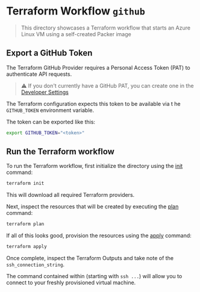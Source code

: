 # Terraform Workflow `github`

> This directory showcases a Terraform workflow that starts an Azure Linux VM using a self-created Packer image

## Export a GitHub Token

The Terraform GitHub Provider requires a Personal Access Token (PAT) to authenticate API requests.

> ⚠️ If you don't currently have a GitHub PAT, you can create one in the [Developer Settings](https://github.com/settings/tokens)

The Terraform configuration expects this token to be available via t he `GITHUB_TOKEN` environment variable.

The token can be exported like this:

```sh
export GITHUB_TOKEN="<token>"
````

## Run the Terraform workflow

To run the Terraform workflow, first initialize the directory using the [init](https://www.terraform.io/docs/commands/init.html) command:

```sh
terraform init
```

This will download all required Terraform providers.

Next, inspect the resources that will be created by executing the [plan](https://www.terraform.io/docs/commands/plan.html) command:

```sh
terraform plan
```

If all of this looks good, provision the resources using the [apply](https://www.terraform.io/docs/commands/apply.html) command:

```sh
terraform apply
```

Once complete, inspect the Terraform Outputs and take note of the `ssh_connection_string`.

The command contained within (starting with `ssh ...`) will allow you to connect to your freshly provisioned virtual machine.

